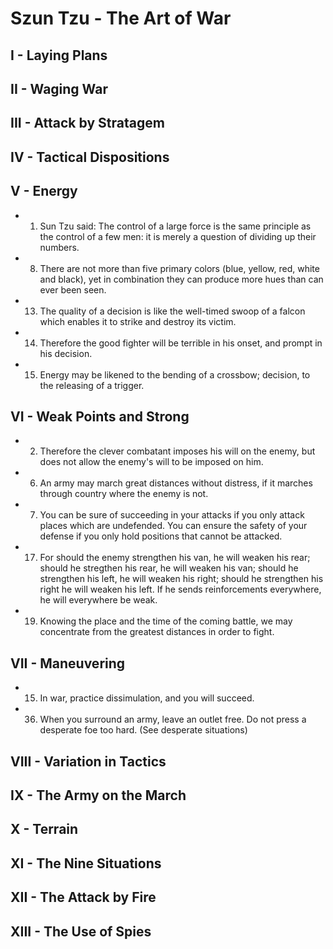 # Szun Tzu - The Art of War
## I - Laying Plans
## II - Waging War
## III - Attack by Stratagem
## IV - Tactical Dispositions
## V - Energy
* 1. Sun Tzu said: The control of a large force is the same principle as the control of a few men: it is merely a question of dividing up their numbers.
* 8. There are not more than five primary colors (blue, yellow, red, white and black), yet in combination they can produce more hues than can ever been seen.
* 13. The quality of a decision is like the well-timed swoop of a falcon which enables it to strike and destroy its victim.
* 14. Therefore the good fighter will be terrible in his onset, and prompt in his decision.
* 15. Energy may be likened to the bending of a crossbow; decision, to the releasing of a trigger.
## VI - Weak Points and Strong
* 2. Therefore the clever combatant imposes his will on the enemy, but does not allow the enemy's will to be imposed on him.
* 6. An army may march great distances without distress, if it marches through country where the enemy is not.
* 7. You can be sure of succeeding in your attacks if you only attack places which are undefended. You can ensure the safety of your defense if you only hold positions that cannot be attacked.
* 17. For should the enemy strengthen his van, he will weaken his rear; should he stregthen his rear, he will weaken his van; should he strengthen his left, he will weaken his right; should he strengthen his right he will weaken his left. If he sends reinforcements everywhere, he will everywhere be weak.
* 19. Knowing the place and the time of the coming battle, we may concentrate from the greatest distances in order to fight.
## VII - Maneuvering
* 15. In war, practice dissimulation, and you will succeed.
* 36. When you surround an army, leave an outlet free. Do not press a desperate foe too hard. (See desperate situations)
## VIII - Variation in Tactics
## IX - The Army on the March
## X - Terrain
## XI - The Nine Situations
## XII - The Attack by Fire
## XIII - The Use of Spies
